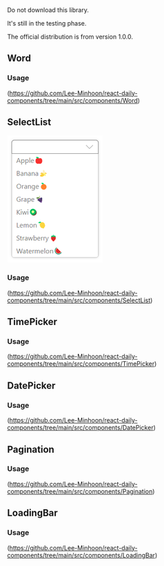 Do not download this library.

It's still in the testing phase.

The official distribution is from version 1.0.0.

## Word

### Usage

(https://github.com/Lee-Minhoon/react-daily-components/tree/main/src/components/Word)

## SelectList

![SelectList](./img/SelectList.png)

### Usage

(https://github.com/Lee-Minhoon/react-daily-components/tree/main/src/components/SelectList)

## TimePicker

### Usage

(https://github.com/Lee-Minhoon/react-daily-components/tree/main/src/components/TimePicker)

## DatePicker

### Usage

(https://github.com/Lee-Minhoon/react-daily-components/tree/main/src/components/DatePicker)

## Pagination

### Usage

(https://github.com/Lee-Minhoon/react-daily-components/tree/main/src/components/Pagination)

## LoadingBar

### Usage

(https://github.com/Lee-Minhoon/react-daily-components/tree/main/src/components/LoadingBar)
